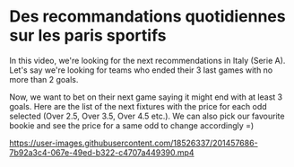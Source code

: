 # Des recommandations quotidiennes sur les paris sportifs

In this video, we're looking for the next recommendations in Italy (Serie A). Let's say we're looking for teams who ended their 3 last games with no more than 2 goals.

Now, we want to bet on their next game saying it might end with at least 3 goals. Here are the list of the next fixtures with the price for each odd selected (Over 2.5, Over 3.5, Over 4.5 etc.). We can also pick our favourite bookie and see the price for a same odd to change accordingly =)

https://user-images.githubusercontent.com/18526337/201457686-7b92a3c4-067e-49ed-b322-c4707a449390.mp4
